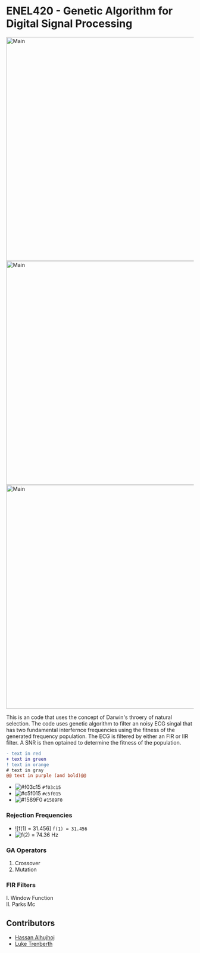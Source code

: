 # ENEL420 - Genetic Algorithm for Digital Signal Processing
<img src="wiki/10kGen.PNG" alt="Main" width="600"/>
<img src="wiki/bf_filtering_10kGen.PNG" alt="Main" width="600"/>
<img src="wiki/bf_filtering_100Gen50Pop.PNG" alt="Main" width="600"/>

This is an code that uses the concept of Darwin's throery of natural selection. The code uses genetic algorithm 
to filter an noisy ECG singal that has two fundamental interfernce frequencies using the fitness of the generated frequency
population. The ECG is filtered by either an FIR or IIR filter. A SNR is then optained to determine the fitness of the population.

```diff
- text in red
+ text in green
! text in orange
# text in gray
@@ text in purple (and bold)@@
```

- ![#f03c15](https://via.placeholder.com/15/f03c15/000000?text=+) `#f03c15`
- ![#c5f015](https://via.placeholder.com/15/c5f015/000000?text=+) `#c5f015`
- ![#1589F0](https://via.placeholder.com/15/1589F0/000000?text=+) `#1589F0`

### Rejection Frequencies
- ![f(1) = 31.456] `f(1) = 31.456`
- ![f(2) = 74.36 Hz](https://via.placeholder.com/15/f03c15/000000?text=+)

### GA Operators
1. Crossover
2. Mutation

### FIR Filters
I. Window Function  
II. Parks Mc  

## Contributors
* [Hassan Alhujhoj](https://github.com/hassan-alhujhoj)
* [Luke Trenberth](https://eng-git.canterbury.ac.nz/ltr28)